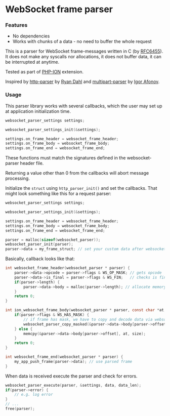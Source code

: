 WebSocket frame parser
======================


### Features
* No dependencies
* Works with chunks of a data - no need to buffer the whole request

This is a parser for WebSocket frame-messages written in C (by [RFC6455](https://tools.ietf.org/html/rfc6455)).
It does not make any syscalls nor allocations, it does not
buffer data, it can be interrupted at anytime.

Tested as part of [PHP-ION](https://github.com/php-ion/php-ion) extension.

Inspired by [http-parser](https://github.com/joyent/http-parser) by [Ryan Dahl](https://github.com/ry)
and [multipart-parser](https://github.com/iafonov/multipart-parser-c) by [Igor Afonov](https://github.com/iafonov).

### Usage

This parser library works with several callbacks, which the user may set up at application initialization time.

```c
websocket_parser_settings settings;

websocket_parser_settings_init(&settings);

settings.on_frame_header = websocket_frame_header;
settings.on_frame_body = websocket_frame_body;
settings.on_frame_end = websocket_frame_end;
```

These functions must match the signatures defined in the websocket-parser header file.

Returning a value other than 0 from the callbacks will abort message processing.

Initialize the `struct` using `http_parser_init()` and set the callbacks. That might look something
like this for a request parser:
```c
websocket_parser_settings settings;

websocket_parser_settings_init(&settings);

settings.on_frame_header = websocket_frame_header;
settings.on_frame_body = websocket_frame_body;
settings.on_frame_end = websocket_frame_end;

parser = malloc(sizeof(websocket_parser));
websocket_parser_init(parser);
parser->data = my_frame_struct; // set your custom data after websocket_parser_init() function
```

Basically, callback looks like that:

```c
int websocket_frame_header(websocket_parser * parser) {
    parser->data->opcode = parser->flags & WS_OP_MASK; // gets opcode
    parser->data->is_final = parser->flags & WS_FIN;   // checks is final frame
    if(parser->length) {
        parser->data->body = malloc(parser->length); // allocate memory for frame body, if body exists
    }
    return 0;
}

int ion_websocket_frame_body(websocket_parser * parser, const char *at, size_t size) {
    if(parser->flags & WS_HAS_MASK) {
        // if frame has mask, we have to copy and decode data via websocket_parser_copy_masked function
        websocket_parser_copy_masked(&parser->data->body[parser->offset], at, size, parser);
    } else {
        memcpy(&parser->data->body[parser->offset], at, size);
    }
    return 0;
}

int websocket_frame_end(websocket_parser * parser) {
    my_app_push_frame(parser->data); // use parsed frame
}
```

When data is received execute the parser and check for errors.

```c
websocket_parser_execute(parser, &settings, data, data_len);
if(parser->error) {
    // e.g. log error
}
// ...
free(parser);
```
